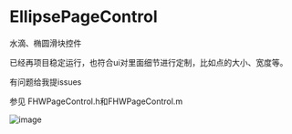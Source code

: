# EllipsePageControl
水滴、椭圆滑块控件  

已经再项目稳定运行，也符合ui对里面细节进行定制，比如点的大小、宽度等。  

有问题给我提issues  



参见
FHWPageControl.h和FHWPageControl.m   


![image](https://github.com/suzhiqiu/EllipsePageControl/blob/master/%E8%BD%AE%E6%92%AD.gif)
